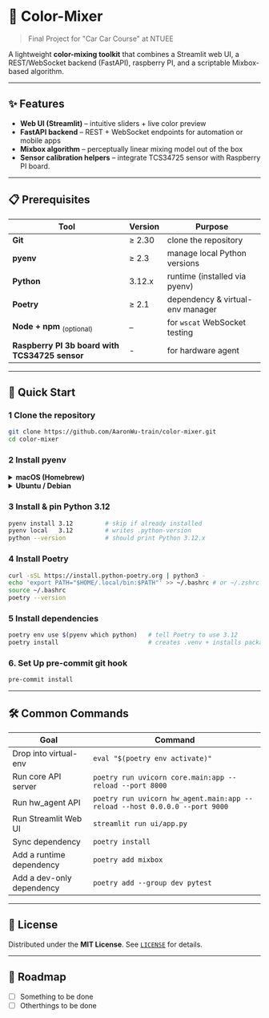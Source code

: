 # 🎨 Color-Mixer

> Final Project for "Car Car Course" at NTUEE

A lightweight **color-mixing toolkit** that combines a Streamlit web UI, a REST/WebSocket backend (FastAPI), raspberry PI, and a scriptable Mixbox-based algorithm.

---

## ✨ Features

- **Web UI (Streamlit)** – intuitive sliders + live color preview
- **FastAPI backend** – REST + WebSocket endpoints for automation or mobile apps
- **Mixbox algorithm** – perceptually linear mixing model out of the box
- **Sensor calibration helpers** – integrate TCS34725 sensor with Raspberry PI board.

---

## 📋 Prerequisites

| Tool                                           | Version | Purpose                          |
| ---------------------------------------------- | ------- | -------------------------------- |
| **Git**                                        | ≥ 2.30  | clone the repository             |
| **pyenv**                                      | ≥ 2.3   | manage local Python versions     |
| **Python**                                     | 3.12.x  | runtime (installed via pyenv)    |
| **Poetry**                                     | ≥ 2.1   | dependency & virtual-env manager |
| **Node + npm** <sub>(optional)</sub>           | –       | for `wscat` WebSocket testing    |
| **Raspberry PI 3b board with TCS34725 sensor** | -       | for hardware agent               |

---

## 🚀 Quick Start

### 1 Clone the repository

```bash
git clone https://github.com/AaronWu-train/color-mixer.git
cd color-mixer
```

### 2 Install pyenv

<details>
<summary><b>macOS (Homebrew)</b></summary>

```bash
brew update
brew install pyenv
echo 'eval "$(pyenv init -)"' >> ~/.zshrc
source ~/.zshrc
```

</details>

<details>
<summary><b>Ubuntu / Debian</b></summary>

```bash
curl https://pyenv.run | bash
echo 'export PATH="$HOME/.pyenv/bin:$PATH"' >> ~/.bashrc
echo 'eval "$(pyenv init -)"'     >> ~/.bashrc
source ~/.bashrc
```

</details>

### 3 Install & pin Python 3.12

```bash
pyenv install 3.12         # skip if already installed
pyenv local   3.12         # writes .python-version
python --version           # should print Python 3.12.x
```

### 4 Install Poetry

```bash
curl -sSL https://install.python-poetry.org | python3 -
echo 'export PATH="$HOME/.local/bin:$PATH"' >> ~/.bashrc # or ~/.zshrc
source ~/.bashrc
poetry --version
```

### 5 Install dependencies

```bash
poetry env use $(pyenv which python)   # tell Poetry to use 3.12
poetry install                         # creates .venv + installs packages
```

### 6. Set Up pre-commit git hook

```bash
pre-commit install
```

---

## 🛠 Common Commands

| Goal                      | Command                                                                    |
| ------------------------- | -------------------------------------------------------------------------- |
| Drop into virtual-env     | `eval "$(poetry env activate)"`                                            |
| Run core API server       | `poetry run uvicorn core.main:app --reload --port 8000`                    |
| Run hw_agent API          | `poetry run uvicorn hw_agent.main:app --reload --host 0.0.0.0 --port 9000` |
| Run Streamlit Web UI      | `streamlit run ui/app.py`                                                  |
| Sync dependency           | `poetry install`                                                           |
| Add a runtime dependency  | `poetry add mixbox`                                                        |
| Add a dev-only dependency | `poetry add --group dev pytest`                                            |

---

## 📜 License

Distributed under the **MIT License**. See [`LICENSE`](LICENSE) for details.

---

## 🧭 Roadmap

- [ ] Something to be done
- [ ] Otherthings to be done
